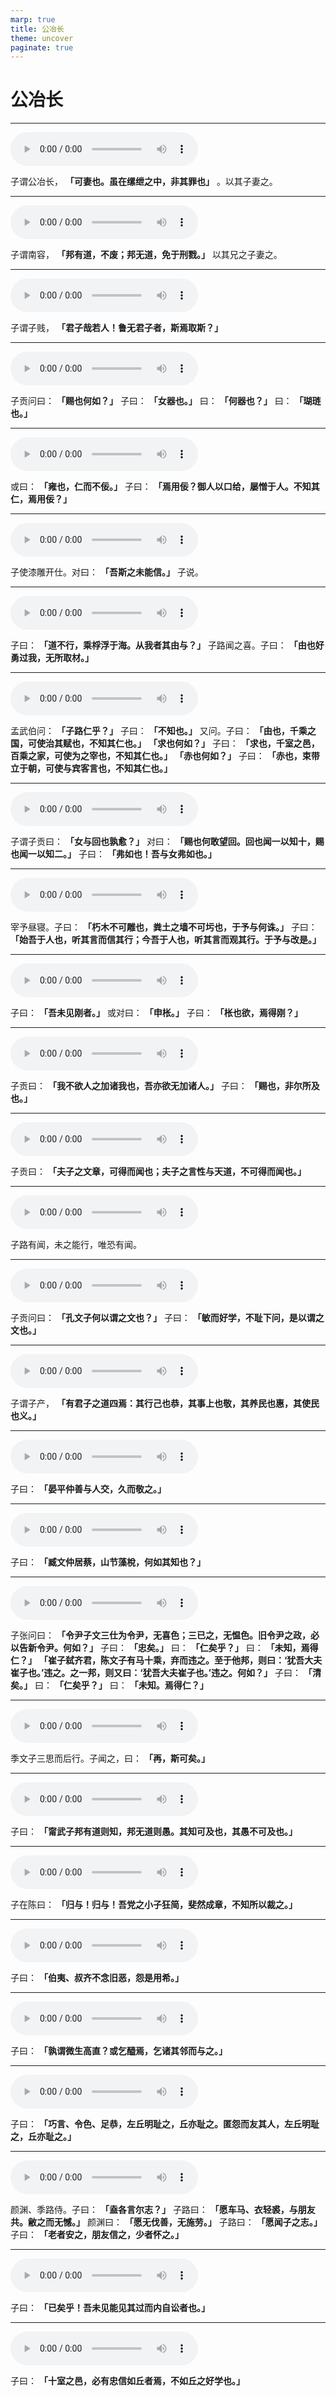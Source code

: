 ```yaml
---
marp: true
title: 公冶长
theme: uncover
paginate: true
---
```


# 公冶长

---

![](assets/audios/05/1.mp3)

子谓公冶长， __「可妻也。虽在缧绁之中，非其罪也」__ 。以其子妻之。

---

![](assets/audios/05/2.mp3)

子谓南容， __「邦有道，不废；邦无道，免于刑戮。」__ 以其兄之子妻之。

---

![](assets/audios/05/3.mp3)

子谓子贱， __「君子哉若人！鲁无君子者，斯焉取斯？」__ 

---

![](assets/audios/05/4.mp3)

子贡问曰： __「赐也何如？」__ 子曰： __「女器也。」__ 曰： __「何器也？」__ 曰： __「瑚琏也。」__ 

---

![](assets/audios/05/5.mp3)

或曰： __「雍也，仁而不佞。」__ 子曰： __「焉用佞？御人以口给，屡憎于人。不知其仁，焉用佞？」__ 

---

![](assets/audios/05/6.mp3)

子使漆雕开仕。对曰： __「吾斯之未能信。」__ 子说。

---

![](assets/audios/05/7.mp3)

子曰： __「道不行，乘桴浮于海。从我者其由与？」__ 子路闻之喜。子曰： __「由也好勇过我，无所取材。」__ 

---

![](assets/audios/05/8.mp3)

孟武伯问： __「子路仁乎？」__ 子曰： __「不知也。」__ 又问。子曰： __「由也，千乘之国，可使治其赋也，不知其仁也。」__  __「求也何如？」__ 子曰： __「求也，千室之邑，百乘之家，可使为之宰也，不知其仁也。」__  __「赤也何如？」__ 子曰： __「赤也，束带立于朝，可使与宾客言也，不知其仁也。」__ 

---

![](assets/audios/05/9.mp3)

子谓子贡曰： __「女与回也孰愈？」__ 对曰： __「赐也何敢望回。回也闻一以知十，赐也闻一以知二。」__ 子曰： __「弗如也！吾与女弗如也。」__ 

---

![](assets/audios/05/10.mp3)

宰予昼寝。子曰： __「朽木不可雕也，粪土之墙不可圬也，于予与何诛。」__ 子曰： __「始吾于人也，听其言而信其行；今吾于人也，听其言而观其行。于予与改是。」__ 

---

![](assets/audios/05/11.mp3)

子曰： __「吾未见刚者。」__ 或对曰： __「申枨。」__ 子曰： __「枨也欲，焉得刚？」__ 

---

![](assets/audios/05/12.mp3)

子贡曰： __「我不欲人之加诸我也，吾亦欲无加诸人。」__ 子曰： __「赐也，非尔所及也。」__ 

---

![](assets/audios/05/13.mp3)

子贡曰： __「夫子之文章，可得而闻也；夫子之言性与天道，不可得而闻也。」__ 

---

![](assets/audios/05/14.mp3)

子路有闻，未之能行，唯恐有闻。

---

![](assets/audios/05/15.mp3)

子贡问曰： __「孔文子何以谓之文也？」__ 子曰： __「敏而好学，不耻下问，是以谓之文也。」__ 

---

![](assets/audios/05/16.mp3)

子谓子产， __「有君子之道四焉：其行己也恭，其事上也敬，其养民也惠，其使民也义。」__ 

---

![](assets/audios/05/17.mp3)

子曰： __「晏平仲善与人交，久而敬之。」__ 

---

![](assets/audios/05/18.mp3)

子曰： __「臧文仲居蔡，山节藻梲，何如其知也？」__ 

---

![](assets/audios/05/19.mp3)

子张问曰： __「令尹子文三仕为令尹，无喜色；三已之，无愠色。旧令尹之政，必以告新令尹。何如？」__ 子曰： __「忠矣。」__ 曰： __「仁矣乎？」__ 曰： __「未知，焉得仁？」__  __「崔子弑齐君，陈文子有马十乘，弃而违之。至于他邦，则曰：‘犹吾大夫崔子也。’违之。之一邦，则又曰：‘犹吾大夫崔子也。’违之。何如？」__ 子曰： __「清矣。」__ 曰： __「仁矣乎？」__ 曰： __「未知。焉得仁？」__ 

---

![](assets/audios/05/20.mp3)

季文子三思而后行。子闻之，曰： __「再，斯可矣。」__ 

---

![](assets/audios/05/21.mp3)

子曰： __「甯武子邦有道则知，邦无道则愚。其知可及也，其愚不可及也。」__ 

---

![](assets/audios/05/22.mp3)

子在陈曰： __「归与！归与！吾党之小子狂简，斐然成章，不知所以裁之。」__ 

---

![](assets/audios/05/23.mp3)

子曰： __「伯夷、叔齐不念旧恶，怨是用希。」__ 

---

![](assets/audios/05/24.mp3)

子曰： __「孰谓微生高直？或乞醯焉，乞诸其邻而与之。」__ 

---

![](assets/audios/05/25.mp3)

子曰： __「巧言、令色、足恭，左丘明耻之，丘亦耻之。匿怨而友其人，左丘明耻之，丘亦耻之。」__ 

---

![](assets/audios/05/26.mp3)

颜渊、季路侍。子曰： __「盍各言尔志？」__ 子路曰： __「愿车马、衣轻裘，与朋友共。敝之而无憾。」__ 颜渊曰： __「愿无伐善，无施劳。」__ 子路曰： __「愿闻子之志。」__ 子曰： __「老者安之，朋友信之，少者怀之。」__ 

---

![](assets/audios/05/27.mp3)

子曰： __「已矣乎！吾未见能见其过而内自讼者也。」__ 

---

![](assets/audios/05/28.mp3)

子曰： __「十室之邑，必有忠信如丘者焉，不如丘之好学也。」__ 